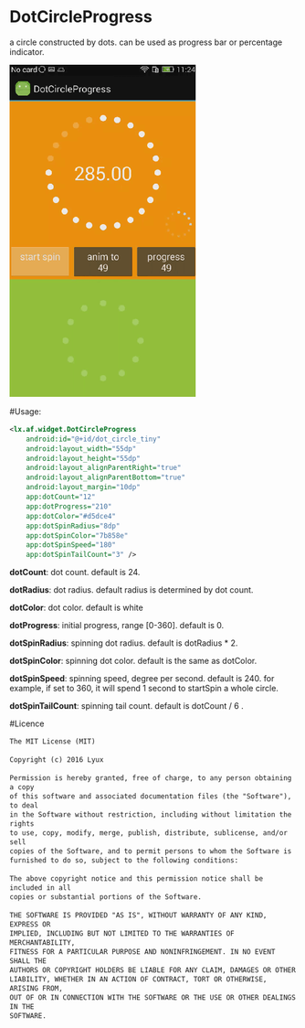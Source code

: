 # DotCircleProgress
a circle constructed by dots. can be used as progress bar or percentage indicator.

![image](https://github.com/liuxu0703/DotCircleProgress/blob/master/DotCircleDemo.gif)

#Usage:

```xml
<lx.af.widget.DotCircleProgress
    android:id="@+id/dot_circle_tiny"
    android:layout_width="55dp"
    android:layout_height="55dp"
    android:layout_alignParentRight="true"
    android:layout_alignParentBottom="true"
    android:layout_margin="10dp"
    app:dotCount="12"
    app:dotProgress="210"
    app:dotColor="#d5dce4"
    app:dotSpinRadius="8dp"
    app:dotSpinColor="7b858e"
    app:dotSpinSpeed="180"
    app:dotSpinTailCount="3" />
```

 **dotCount**:
 dot count. default is 24.

 **dotRadius**:
 dot radius. default radius is determined by dot count.

 **dotColor**:
 dot color. default is white

 **dotProgress**:
 initial progress, range [0-360]. default is 0.

 **dotSpinRadius**:
 spinning dot radius. default is dotRadius * 2.

 **dotSpinColor**:
 spinning dot color. default is the same as dotColor.

 **dotSpinSpeed**:
 spinning speed, degree per second. default is 240. for example, if set to 360, it will spend 1 second to startSpin a whole circle.

 **dotSpinTailCount**:
 spinning tail count. default is dotCount / 6 .

 #Licence
 ```
 The MIT License (MIT)

 Copyright (c) 2016 Lyux

 Permission is hereby granted, free of charge, to any person obtaining a copy
 of this software and associated documentation files (the "Software"), to deal
 in the Software without restriction, including without limitation the rights
 to use, copy, modify, merge, publish, distribute, sublicense, and/or sell
 copies of the Software, and to permit persons to whom the Software is
 furnished to do so, subject to the following conditions:

 The above copyright notice and this permission notice shall be included in all
 copies or substantial portions of the Software.

 THE SOFTWARE IS PROVIDED "AS IS", WITHOUT WARRANTY OF ANY KIND, EXPRESS OR
 IMPLIED, INCLUDING BUT NOT LIMITED TO THE WARRANTIES OF MERCHANTABILITY,
 FITNESS FOR A PARTICULAR PURPOSE AND NONINFRINGEMENT. IN NO EVENT SHALL THE
 AUTHORS OR COPYRIGHT HOLDERS BE LIABLE FOR ANY CLAIM, DAMAGES OR OTHER
 LIABILITY, WHETHER IN AN ACTION OF CONTRACT, TORT OR OTHERWISE, ARISING FROM,
 OUT OF OR IN CONNECTION WITH THE SOFTWARE OR THE USE OR OTHER DEALINGS IN THE
 SOFTWARE.
 ```